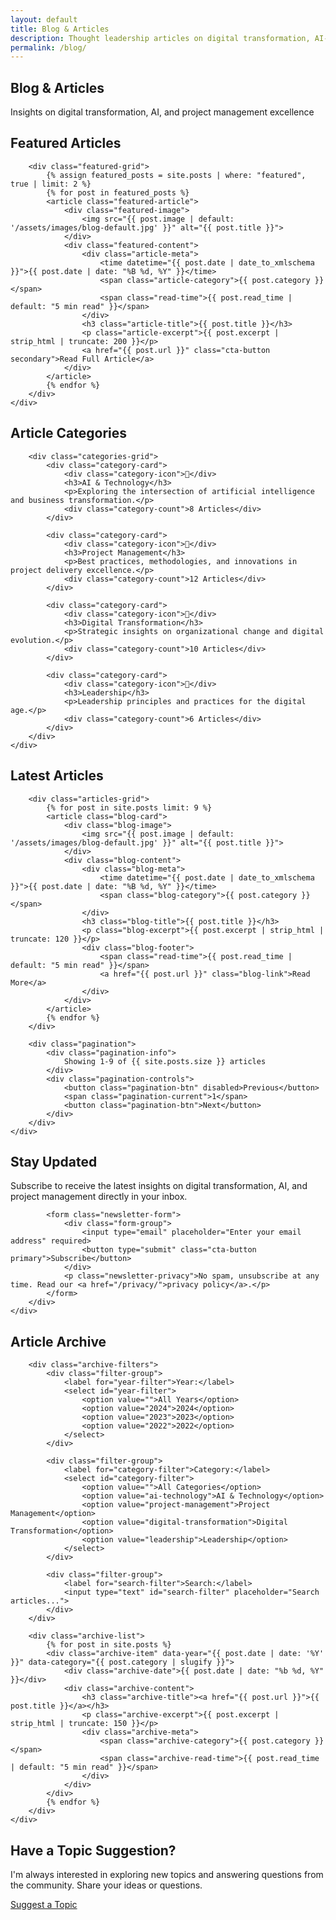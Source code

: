 ```yaml
---
layout: default
title: Blog & Articles
description: Thought leadership articles on digital transformation, AI-enhanced project management, and strategic consulting insights.
permalink: /blog/
---
```


<section class="page-hero">
    <div class="page-hero-container">
        <h1 class="page-title">Blog & Articles</h1>
        <p class="page-subtitle">Insights on digital transformation, AI, and project management excellence</p>
    </div>
</section>

<section class="blog-featured">
    <div class="blog-container">
        <h2 class="section-title">Featured Articles</h2>
        
        <div class="featured-grid">
            {% assign featured_posts = site.posts | where: "featured", true | limit: 2 %}
            {% for post in featured_posts %}
            <article class="featured-article">
                <div class="featured-image">
                    <img src="{{ post.image | default: '/assets/images/blog-default.jpg' }}" alt="{{ post.title }}">
                </div>
                <div class="featured-content">
                    <div class="article-meta">
                        <time datetime="{{ post.date | date_to_xmlschema }}">{{ post.date | date: "%B %d, %Y" }}</time>
                        <span class="article-category">{{ post.category }}</span>
                        <span class="read-time">{{ post.read_time | default: "5 min read" }}</span>
                    </div>
                    <h3 class="article-title">{{ post.title }}</h3>
                    <p class="article-excerpt">{{ post.excerpt | strip_html | truncate: 200 }}</p>
                    <a href="{{ post.url }}" class="cta-button secondary">Read Full Article</a>
                </div>
            </article>
            {% endfor %}
        </div>
    </div>
</section>

<section class="blog-categories">
    <div class="blog-container">
        <h2 class="section-title">Article Categories</h2>
        
        <div class="categories-grid">
            <div class="category-card">
                <div class="category-icon">🤖</div>
                <h3>AI & Technology</h3>
                <p>Exploring the intersection of artificial intelligence and business transformation.</p>
                <div class="category-count">8 Articles</div>
            </div>
            
            <div class="category-card">
                <div class="category-icon">🎯</div>
                <h3>Project Management</h3>
                <p>Best practices, methodologies, and innovations in project delivery excellence.</p>
                <div class="category-count">12 Articles</div>
            </div>
            
            <div class="category-card">
                <div class="category-icon">🔄</div>
                <h3>Digital Transformation</h3>
                <p>Strategic insights on organizational change and digital evolution.</p>
                <div class="category-count">10 Articles</div>
            </div>
            
            <div class="category-card">
                <div class="category-icon">👑</div>
                <h3>Leadership</h3>
                <p>Leadership principles and practices for the digital age.</p>
                <div class="category-count">6 Articles</div>
            </div>
        </div>
    </div>
</section>

<section class="blog-articles">
    <div class="blog-container">
        <h2 class="section-title">Latest Articles</h2>
        
        <div class="articles-grid">
            {% for post in site.posts limit: 9 %}
            <article class="blog-card">
                <div class="blog-image">
                    <img src="{{ post.image | default: '/assets/images/blog-default.jpg' }}" alt="{{ post.title }}">
                </div>
                <div class="blog-content">
                    <div class="blog-meta">
                        <time datetime="{{ post.date | date_to_xmlschema }}">{{ post.date | date: "%B %d, %Y" }}</time>
                        <span class="blog-category">{{ post.category }}</span>
                    </div>
                    <h3 class="blog-title">{{ post.title }}</h3>
                    <p class="blog-excerpt">{{ post.excerpt | strip_html | truncate: 120 }}</p>
                    <div class="blog-footer">
                        <span class="read-time">{{ post.read_time | default: "5 min read" }}</span>
                        <a href="{{ post.url }}" class="blog-link">Read More</a>
                    </div>
                </div>
            </article>
            {% endfor %}
        </div>
        
        <div class="pagination">
            <div class="pagination-info">
                Showing 1-9 of {{ site.posts.size }} articles
            </div>
            <div class="pagination-controls">
                <button class="pagination-btn" disabled>Previous</button>
                <span class="pagination-current">1</span>
                <button class="pagination-btn">Next</button>
            </div>
        </div>
    </div>
</section>

<section class="newsletter-signup">
    <div class="newsletter-container">
        <div class="newsletter-content">
            <h2 class="newsletter-title">Stay Updated</h2>
            <p class="newsletter-description">Subscribe to receive the latest insights on digital transformation, AI, and project management directly in your inbox.</p>
            
            <form class="newsletter-form">
                <div class="form-group">
                    <input type="email" placeholder="Enter your email address" required>
                    <button type="submit" class="cta-button primary">Subscribe</button>
                </div>
                <p class="newsletter-privacy">No spam, unsubscribe at any time. Read our <a href="/privacy/">privacy policy</a>.</p>
            </form>
        </div>
    </div>
</section>

<section class="blog-archive">
    <div class="blog-container">
        <h2 class="section-title">Article Archive</h2>
        
        <div class="archive-filters">
            <div class="filter-group">
                <label for="year-filter">Year:</label>
                <select id="year-filter">
                    <option value="">All Years</option>
                    <option value="2024">2024</option>
                    <option value="2023">2023</option>
                    <option value="2022">2022</option>
                </select>
            </div>
            
            <div class="filter-group">
                <label for="category-filter">Category:</label>
                <select id="category-filter">
                    <option value="">All Categories</option>
                    <option value="ai-technology">AI & Technology</option>
                    <option value="project-management">Project Management</option>
                    <option value="digital-transformation">Digital Transformation</option>
                    <option value="leadership">Leadership</option>
                </select>
            </div>
            
            <div class="filter-group">
                <label for="search-filter">Search:</label>
                <input type="text" id="search-filter" placeholder="Search articles...">
            </div>
        </div>
        
        <div class="archive-list">
            {% for post in site.posts %}
            <div class="archive-item" data-year="{{ post.date | date: '%Y' }}" data-category="{{ post.category | slugify }}">
                <div class="archive-date">{{ post.date | date: "%b %d, %Y" }}</div>
                <div class="archive-content">
                    <h3 class="archive-title"><a href="{{ post.url }}">{{ post.title }}</a></h3>
                    <p class="archive-excerpt">{{ post.excerpt | strip_html | truncate: 150 }}</p>
                    <div class="archive-meta">
                        <span class="archive-category">{{ post.category }}</span>
                        <span class="archive-read-time">{{ post.read_time | default: "5 min read" }}</span>
                    </div>
                </div>
            </div>
            {% endfor %}
        </div>
    </div>
</section>

<section class="contact-cta">
    <div class="contact-cta-container">
        <div class="contact-cta-content">
            <h2 class="contact-cta-title">Have a Topic Suggestion?</h2>
            <p class="contact-cta-description">I'm always interested in exploring new topics and answering questions from the community. Share your ideas or questions.</p>
            <a href="/contact/" class="cta-button primary">Suggest a Topic</a>
        </div>
    </div>
</section>

<script>
// Blog filtering functionality
document.addEventListener('DOMContentLoaded', function() {
    const yearFilter = document.getElementById('year-filter');
    const categoryFilter = document.getElementById('category-filter');
    const searchFilter = document.getElementById('search-filter');
    const archiveItems = document.querySelectorAll('.archive-item');
    
    function filterArticles() {
        const selectedYear = yearFilter.value;
        const selectedCategory = categoryFilter.value;
        const searchTerm = searchFilter.value.toLowerCase();
        
        archiveItems.forEach(item => {
            const itemYear = item.dataset.year;
            const itemCategory = item.dataset.category;
            const itemText = item.textContent.toLowerCase();
            
            const yearMatch = !selectedYear || itemYear === selectedYear;
            const categoryMatch = !selectedCategory || itemCategory === selectedCategory;
            const searchMatch = !searchTerm || itemText.includes(searchTerm);
            
            if (yearMatch && categoryMatch && searchMatch) {
                item.style.display = 'flex';
            } else {
                item.style.display = 'none';
            }
        });
    }
    
    yearFilter.addEventListener('change', filterArticles);
    categoryFilter.addEventListener('change', filterArticles);
    searchFilter.addEventListener('input', filterArticles);
});
</script>

